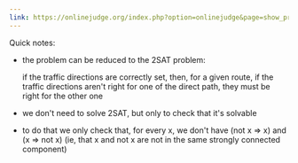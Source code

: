 ```yaml
---
link: https://onlinejudge.org/index.php?option=onlinejudge&page=show_problem&problem=1260
---
```


Quick notes:

- the problem can be reduced to the 2SAT problem:

    if the traffic directions are correctly set, then, for a given route, if the traffic directions aren't right for one of the direct path, they must be right for the other one

- we don't need to solve 2SAT, but only to check that it's solvable

- to do that we only check that, for every x, we don't have (not x => x) and (x => not x) (ie, that x and not x are not in the same strongly connected component)
